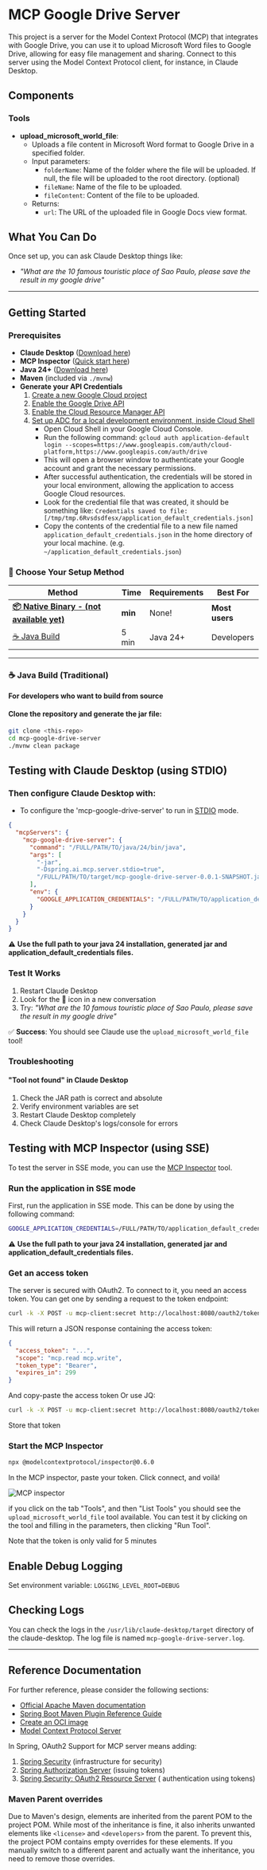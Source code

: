 # MCP Google Drive Server

This project is a server for the Model Context Protocol (MCP) that integrates with Google Drive,
you can use it to upload Microsoft Word files to Google Drive, allowing for easy file management and sharing.
Connect to this server using the Model Context Protocol client, for instance, in Claude Desktop.

## Components

### Tools
- **upload_microsoft_world_file**:
  - Uploads a file content in Microsoft Word format to Google Drive in a specified folder.
  - Input parameters:
    - `folderName`: Name of the folder where the file will be uploaded. If null, the file will be uploaded to the root directory. (optional)
    - `fileName`: Name of the file to be uploaded.
    - `fileContent`: Content of the file to be uploaded.
  - Returns:
    - `url`: The URL of the uploaded file in Google Docs view format.

## What You Can Do
Once set up, you can ask Claude Desktop things like:
- *"What are the 10 famous touristic place of Sao Paulo, please save the result in my google drive"*
---

## Getting Started
### Prerequisites
- **Claude Desktop** ([Download here](https://claude.ai/download))
- **MCP Inspector** ([Quick start here]("https://github.com/modelcontextprotocol/inspector?tab=readme-ov-file#quick-start-ui-mode"))
- **Java 24+** ([Download here](https://adoptium.net/))
- **Maven** (included via `./mvnw`)
- **Generate your API Credentials**
  1. [Create a new Google Cloud project](https://console.cloud.google.com/projectcreate)
  2. [Enable the Google Drive API](https://console.cloud.google.com/apis/library/drive.googleapis.com)
  3. [Enable the Cloud Resource Manager API](https://console.cloud.google.com/apis/library/cloudresourcemanager.googleapis.com)
  4. [Set up ADC for a local development environment, inside Cloud Shell](https://cloud.google.com/docs/authentication/set-up-adc-local-dev-environment#google-idp)
     - Open Cloud Shell in your Google Cloud Console.
     - Run the following command: `gcloud auth application-default login --scopes=https://www.googleapis.com/auth/cloud-platform,https://www.googleapis.com/auth/drive`
     - This will open a browser window to authenticate your Google account and grant the necessary permissions.
     - After successful authentication, the credentials will be stored in your local environment, allowing the application to access Google Cloud resources.
     - Look for the credential file that was created, it should be something like: `Credentials saved to file: [/tmp/tmp.6Rvsdsdfesx/application_default_credentials.json]`
     - Copy the contents of the credential file to a new file named `application_default_credentials.json` in the home directory of your local machine. (e.g. `~/application_default_credentials.json`)

### 🎯 Choose Your Setup Method

| Method                                                               | Time | Requirements | Best For |
|----------------------------------------------------------------------|------|--------------|----------|
| **[📦 Native Binary - (not available yet)](#-native-binary-no-java)** | **min** | None! | **Most users** |
| [☕ Java Build](#-java-build-traditional)                             | 5 min | Java 24+ | Developers |
---

### ☕ Java Build (Traditional)

**For developers who want to build from source**

#### Clone the repository and generate the jar file:
```bash
git clone <this-repo>
cd mcp-google-drive-server
./mvnw clean package
```

## Testing with Claude Desktop (using STDIO)
### Then configure Claude Desktop with:
- To configure the 'mcp-google-drive-server' to run in [STDIO](https://modelcontextprotocol.io/docs/concepts/transports#standard-input%2Foutput-stdio) mode.
```json
{
  "mcpServers": {
    "mcp-google-drive-server": {
      "command": "/FULL/PATH/TO/java/24/bin/java",
      "args": [
        "-jar",
        "-Dspring.ai.mcp.server.stdio=true",
        "/FULL/PATH/TO/target/mcp-google-drive-server-0.0.1-SNAPSHOT.jar"
      ],
      "env": {
        "GOOGLE_APPLICATION_CREDENTIALS": "/FULL/PATH/TO/application_default_credentials.json"
      }
    }
  }
}
```
⚠️ **Use the full path to your java 24 installation, generated jar and application_default_credentials files.**


### Test It Works
1. Restart Claude Desktop
2. Look for the 🔧 icon in a new conversation
3. Try: *"What are the 10 famous touristic place of Sao Paulo, please save the result in my google drive"*

✅ **Success**: You should see Claude use the `upload_microsoft_world_file` tool!

### Troubleshooting
#### "Tool not found" in Claude Desktop
1. Check the JAR path is correct and absolute
2. Verify environment variables are set
3. Restart Claude Desktop completely
4. Check Claude Desktop's logs/console for errors

## Testing with MCP Inspector (using SSE)

To test the server in SSE mode, you can use the [MCP Inspector](https://github.com/modelcontextprotocol/inspector?tab=readme-ov-file#quick-start-ui-mode) tool.

### Run the application in SSE mode

First, run the application in SSE mode. This can be done by using the following command:

```bash
GOOGLE_APPLICATION_CREDENTIALS=/FULL/PATH/TO/application_default_credentials.json /FULL/PATH/TO/java/24/bin/java -jar /FULL/PATH/TO/target/mcp-google-drive-server-0.0.1-SNAPSHOT.jar
```
⚠️ **Use the full path to your java 24 installation, generated jar and application_default_credentials files.**

### Get an access token

The server is secured with OAuth2. To connect to it, you need an access token. You can get one by sending a request to the token endpoint:

```bash
curl -k -X POST -u mcp-client:secret http://localhost:8080/oauth2/token -d 'grant_type=client_credentials'
```

This will return a JSON response containing the access token:

```json
{
  "access_token": "...",
  "scope": "mcp.read mcp.write",
  "token_type": "Bearer",
  "expires_in": 299
}
```
And copy-paste the access token Or use JQ:
```bash
curl -k -X POST -u mcp-client:secret http://localhost:8080/oauth2/token -d 'grant_type=client_credentials' | jq -r ".access_token"
```
Store that token

### Start the MCP Inspector
```bash
npx @modelcontextprotocol/inspector@0.6.0
```
In the MCP inspector, paste your token. Click connect, and voilà!

![MCP inspector](./mcp-inspector.png)

if you click on the tab "Tools", and then "List Tools" you should see the `upload_microsoft_world_file` tool available.
You can test it by clicking on the tool and filling in the parameters, then clicking "Run Tool".

Note that the token is only valid for 5 minutes


## Enable Debug Logging
Set environment variable: `LOGGING_LEVEL_ROOT=DEBUG`

## Checking Logs
You can check the logs in the `/usr/lib/claude-desktop/target` directory of the claude-desktop. The log file is named `mcp-google-drive-server.log`.

---
## Reference Documentation
For further reference, please consider the following sections:

* [Official Apache Maven documentation](https://maven.apache.org/guides/index.html)
* [Spring Boot Maven Plugin Reference Guide](https://docs.spring.io/spring-boot/3.5.0/maven-plugin)
* [Create an OCI image](https://docs.spring.io/spring-boot/3.5.0/maven-plugin/build-image.html)
* [Model Context Protocol Server](https://docs.spring.io/spring-ai/reference/api/mcp/mcp-server-boot-starter-docs.html)

In Spring, OAuth2 Support for MCP server means adding:

1. [Spring Security](https://docs.spring.io/spring-security/) (infrastructure for security)
2. [Spring Authorization Server](https://docs.spring.io/spring-authorization-server/) (issuing tokens)
3. [Spring Security: OAuth2 Resource Server](https://docs.spring.io/spring-security/reference/servlet/oauth2/resource-server/index.html#page-title) (
   authentication using tokens)

### Maven Parent overrides

Due to Maven's design, elements are inherited from the parent POM to the project POM.
While most of the inheritance is fine, it also inherits unwanted elements like `<license>` and `<developers>` from the parent.
To prevent this, the project POM contains empty overrides for these elements.
If you manually switch to a different parent and actually want the inheritance, you need to remove those overrides.

